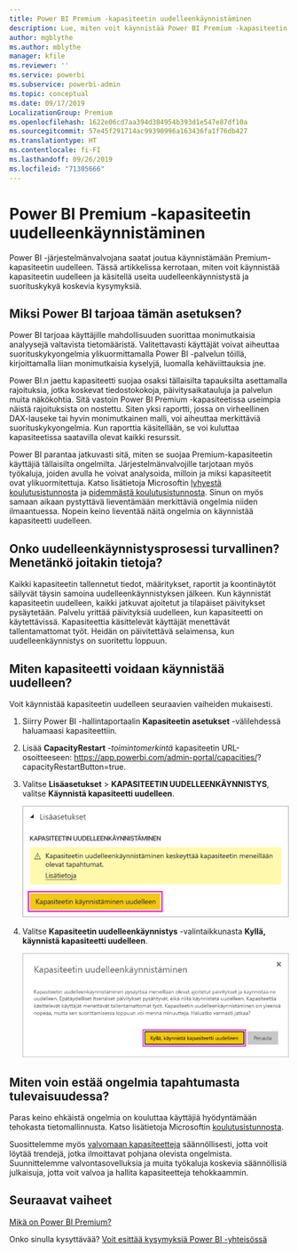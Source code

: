 ```yaml
---
title: Power BI Premium -kapasiteetin uudelleenkäynnistäminen
description: Lue, miten voit käynnistää Power BI Premium -kapasiteetin uudelleen suorituskykyongelmien käsittelemiseksi.
author: mgblythe
ms.author: mblythe
manager: kfile
ms.reviewer: ''
ms.service: powerbi
ms.subservice: powerbi-admin
ms.topic: conceptual
ms.date: 09/17/2019
LocalizationGroup: Premium
ms.openlocfilehash: 1622e06cd7aa394d384954b393d1e547e87df10a
ms.sourcegitcommit: 57e45f291714ac99390996a163436fa1f76db427
ms.translationtype: HT
ms.contentlocale: fi-FI
ms.lasthandoff: 09/26/2019
ms.locfileid: "71305666"
---
```

# <a name="restart-a-power-bi-premium-capacity"></a>Power BI Premium -kapasiteetin uudelleenkäynnistäminen

Power BI -järjestelmänvalvojana saatat joutua käynnistämään Premium-kapasiteetin uudelleen. Tässä artikkelissa kerrotaan, miten voit käynnistää kapasiteetin uudelleen ja käsitellä useita uudelleenkäynnistystä ja suorituskykyä koskevia kysymyksiä.

## <a name="why-does-power-bi-provide-this-option"></a>Miksi Power BI tarjoaa tämän asetuksen?

Power BI tarjoaa käyttäjille mahdollisuuden suorittaa monimutkaisia analyysejä valtavista tietomääristä. Valitettavasti käyttäjät voivat aiheuttaa suorituskykyongelmia ylikuormittamalla Power BI -palvelun töillä, kirjoittamalla liian monimutkaisia kyselyjä, luomalla kehäviittauksia jne.

Power BI:n jaettu kapasiteetti suojaa osaksi tällaisilta tapauksilta asettamalla rajoituksia, jotka koskevat tiedostokokoja, päivitysaikatauluja ja palvelun muita näkökohtia. Sitä vastoin Power BI Premium -kapasiteetissa useimpia näistä rajoituksista on nostettu. Siten yksi raportti, jossa on virheellinen DAX-lauseke tai hyvin monimutkainen malli, voi aiheuttaa merkittäviä suorituskykyongelmia. Kun raporttia käsitellään, se voi kuluttaa kapasiteetissa saatavilla olevat kaikki resurssit. 

Power BI parantaa jatkuvasti sitä, miten se suojaa Premium-kapasiteetin käyttäjiä tällaisilta ongelmilta. Järjestelmänvalvojille tarjotaan myös työkaluja, joiden avulla he voivat analysoida, milloin ja miksi kapasiteetit ovat ylikuormitettuja. Katso lisätietoja Microsoftin [lyhyestä koulutusistunnosta](https://www.youtube.com/watch?v=UgsjMbhi_Bk&feature=youtu.be) ja [pidemmästä koulutusistunnosta](https://www.microsoft.com/businessapplicationssummit/video/BAS2018-2174). Sinun on myös samaan aikaan pystyttävä lieventämään merkittäviä ongelmia niiden ilmaantuessa. Nopein keino lieventää näitä ongelmia on käynnistää kapasiteetti uudelleen.

## <a name="is-the-restart-process-safe-will-i-lose-any-data"></a>Onko uudelleenkäynnistysprosessi turvallinen? Menetänkö joitakin tietoja?

Kaikki kapasiteetin tallennetut tiedot, määritykset, raportit ja koontinäytöt säilyvät täysin samoina uudelleenkäynnistyksen jälkeen. Kun käynnistät kapasiteetin uudelleen, kaikki jatkuvat ajoitetut ja tilapäiset päivitykset pysäytetään. Palvelu yrittää päivityksiä uudelleen, kun kapasiteetti on käytettävissä. Kapasiteettia käsittelevät käyttäjät menettävät tallentamattomat työt. Heidän on päivitettävä selaimensa, kun uudelleenkäynnistys on suoritettu loppuun.

## <a name="how-do-i-restart-a-capacity"></a>Miten kapasiteetti voidaan käynnistää uudelleen?

Voit käynnistää kapasiteetin uudelleen seuraavien vaiheiden mukaisesti.

1. Siirry Power BI -hallintaportaalin **Kapasiteetin asetukset** -välilehdessä haluamaasi kapasiteettiin. 

1. Lisää **CapacityRestart** *-toimintomerkintä* kapasiteetin URL-osoitteeseen: https://app.powerbi.com/admin-portal/capacities/<YourCapacityId>?capacityRestartButton=true.

1. Valitse **Lisäasetukset** > **KAPASITEETIN UUDELLEENKÄYNNISTYS**, valitse **Käynnistä kapasiteetti uudelleen**.

    ![Kapasiteetin käynnistäminen uudelleen](media/service-admin-premium-restart/restart-capacity.png)

1. Valitse **Kapasiteetin uudelleenkäynnistys** -valintaikkunasta **Kyllä, käynnistä kapasiteetti uudelleen**.

    ![Uudelleenkäynnistyksen vahvistaminen](media/service-admin-premium-restart/confirm-restart.png)

## <a name="how-can-i-prevent-issues-from-happening-in-the-future"></a>Miten voin estää ongelmia tapahtumasta tulevaisuudessa?

Paras keino ehkäistä ongelmia on kouluttaa käyttäjiä hyödyntämään tehokasta tietomallinnusta. Katso lisätietoja Microsoftin [koulutusistunnosta](https://www.microsoft.com/businessapplicationssummit/video/BAS2018-2170).

Suosittelemme myös [valvomaan kapasiteetteja](service-admin-premium-monitor-capacity.md) säännöllisesti, jotta voit löytää trendejä, jotka ilmoittavat pohjana olevista ongelmista. Suunnittelemme valvontasovelluksia ja muita työkaluja koskevia säännöllisiä julkaisuja, jotta voit valvoa ja hallita kapasiteetteja tehokkaammin.

## <a name="next-steps"></a>Seuraavat vaiheet

[Mikä on Power BI Premium?](service-premium-what-is.md)

Onko sinulla kysyttävää? [Voit esittää kysymyksiä Power BI -yhteisössä](http://community.powerbi.com/)
